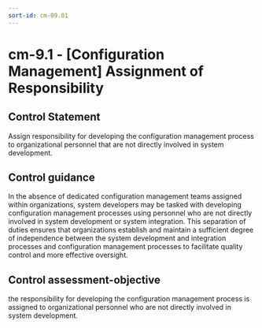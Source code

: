 ```yaml
---
sort-id: cm-09.01
---
```


# cm-9.1 - \[Configuration Management\] Assignment of Responsibility

## Control Statement

Assign responsibility for developing the configuration management process to organizational personnel that are not directly involved in system development.

## Control guidance

In the absence of dedicated configuration management teams assigned within organizations, system developers may be tasked with developing configuration management processes using personnel who are not directly involved in system development or system integration. This separation of duties ensures that organizations establish and maintain a sufficient degree of independence between the system development and integration processes and configuration management processes to facilitate quality control and more effective oversight.

## Control assessment-objective

the responsibility for developing the configuration management process is assigned to organizational personnel who are not directly involved in system development.
